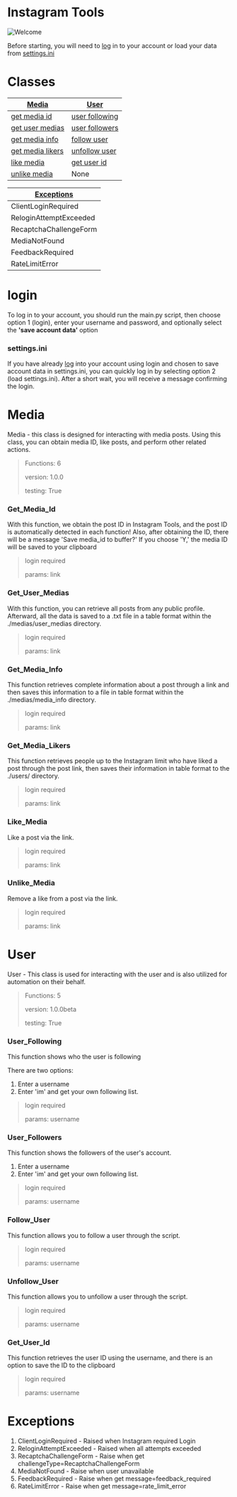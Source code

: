 # Instagram Tools

![Welcome](https://i.pinimg.com/originals/06/80/81/068081ee5b913a47003a64f7233825fe.gif)

Before starting, you will need to [log](/#login) in to your account or load your data from [settings.ini]("/#settings.ini")

# Classes
| [Media](/#Media) | [User](/#User) |
|----------|----------|
| [get media id](/#Get_Media_Id) | [user following](/#User_Following) |
| [get user medias](/#Get_User_Medias) | [user followers](/#User_Followers) |
| [get media info](/#Get_Media_Info) | [follow user](/#Follow_User) |
| [get media likers](/#Get_Media_Likers) | [unfollow user](/#Unfollow_User) |
| [like media](/#Like_Media) | [get user id](/#Get_User_Id) |
| [unlike media](/#Unlike_Media) | None |

| [Exceptions](/#Exceptions) |
|----------|
| ClientLoginRequired |
| ReloginAttemptExceeded |
| RecaptchaChallengeForm |
| MediaNotFound |
| FeedbackRequired |
| RateLimitError |

# login
To log in to your account, you should run the main.py script, then choose option 1 (login), enter your username and password, and optionally select the **'save account data'** option

### settings.ini
If you have already [log](/#login) into your account using login and chosen to save account data in settings.ini, you can quickly log in by selecting option 2 (load settings.ini). After a short wait, you will receive a message confirming the login.

# Media
Media - this class is designed for interacting with media posts. Using this class, you can obtain media ID, like posts, and perform other related actions.

> Functions: 6
> 
> version: 1.0.0
> 
> testing: True

### Get_Media_Id
With this function, we obtain the post ID in Instagram Tools, and the post ID is automatically detected in each function! Also, after obtaining the ID, there will be a message 'Save media_id to buffer?' If you choose 'Y,' the media ID will be saved to your clipboard

> login required
>
> params: link
### Get_User_Medias
With this function, you can retrieve all posts from any public profile. Afterward, all the data is saved to a .txt file in a table format within the ./medias/user_medias directory.

> login required
>
> params: link
### Get_Media_Info
This function retrieves complete information about a post through a link and then saves this information to a file in table format within the ./medias/media_info directory.

> login required
>
> params: link
### Get_Media_Likers
This function retrieves people up to the Instagram limit who have liked a post through the post link, then saves their information in table format to the ./users/ directory.

> login required
>
> params: link
### Like_Media
Like a post via the link.

> login required
>
> params: link
### Unlike_Media
Remove a like from a post via the link.
> login required
>
> params: link

# User
User - This class is used for interacting with the user and is also utilized for automation on their behalf.

> Functions: 5
> 
> version: 1.0.0beta
> 
> testing: True

### User_Following
This function shows who the user is following

There are two options:

1. Enter a username
2. Enter 'im' and get your own following list.

> login required
>
> params: username

### User_Followers
This function shows the followers of the user's account.

1. Enter a username
2. Enter 'im' and get your own following list.

> login required
>
> params: username

### Follow_User
This function allows you to follow a user through the script.

> login required
>
> params: username

### Unfollow_User
This function allows you to unfollow a user through the script.

> login required
>
> params: username

### Get_User_Id
This function retrieves the user ID using the username, and there is an option to save the ID to the clipboard

> login required
>
> params: username


# Exceptions

1. ClientLoginRequired - Raised when Instagram required Login
2. ReloginAttemptExceeded - Raised when all attempts exceeded
3. RecaptchaChallengeForm - Raise when get challengeType=RecaptchaChallengeForm
4. MediaNotFound - Raise when user unavailable
5. FeedbackRequired - Raise when get message=feedback_required
6. RateLimitError - Raise when get message=rate_limit_error

